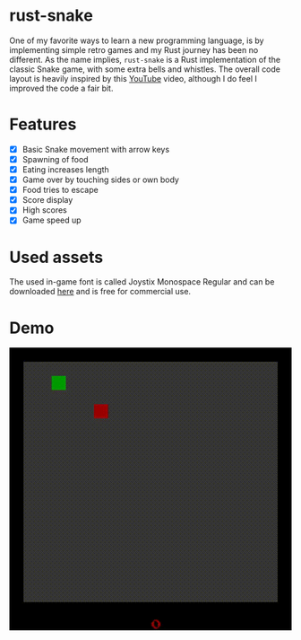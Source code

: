 # rust-snake

One of my favorite ways to learn a new programming language, is by implementing simple retro games and my Rust journey has been no different. As the name implies, `rust-snake` is a Rust implementation of the classic Snake game, with some extra bells and whistles. The overall code layout is heavily inspired by this [YouTube](https://www.youtube.com/watch?v=DnT_7M7L7vo) video, although I do feel I improved the code a fair bit.

# Features

- [x] Basic Snake movement with arrow keys
- [x] Spawning of food
- [x] Eating increases length
- [x] Game over by touching sides or own body
- [x] Food tries to escape
- [x] Score display
- [x] High scores
- [x] Game speed up

# Used assets

The used in-game font is called Joystix Monospace Regular and can be downloaded [here](https://www.1001fonts.com/joystix-font.html) and is free for commercial use.

# Demo

<img src="/assets/rust-snake.gif"/>
